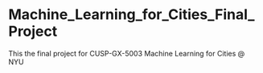 # Machine_Learning_for_Cities_Final_Project
This the final project for CUSP-GX-5003 Machine Learning for Cities @ NYU
